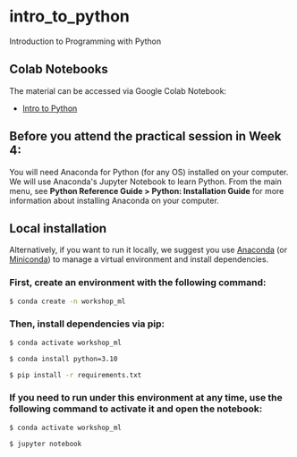 # intro_to_python
Introduction to Programming with Python


## Colab Notebooks

The material can be accessed via Google Colab Notebook:
- [Intro to Python](https://colab.research.google.com/github/SCIE2100-learning-hub/intro_to_python/blob/master/Intro_to_Python_InClass_2025.ipynb)

## Before you attend the practical session in Week 4:
You will need Anaconda for Python (for any OS) installed on your computer. We will use Anaconda's Jupyter Notebook to learn Python. From the main menu, see **Python Reference Guide > Python: Installation Guide** for more information about installing Anaconda on your computer.


## Local installation

Alternatively, if you want to run it locally, we suggest you use [Anaconda](https://docs.anaconda.com/free/anaconda/install/) (or [Miniconda](https://docs.conda.io/en/latest/miniconda.html)) to manage a virtual environment and install dependencies.


### First, create an environment with the following command:

```bash
$ conda create -n workshop_ml
```

### Then, install dependencies via pip:


```bash
$ conda activate workshop_ml

$ conda install python=3.10

$ pip install -r requirements.txt
```

### If you need to run under this environment at any time, use the following command to activate it and open the notebook:

```bash
$ conda activate workshop_ml

$ jupyter notebook
```
